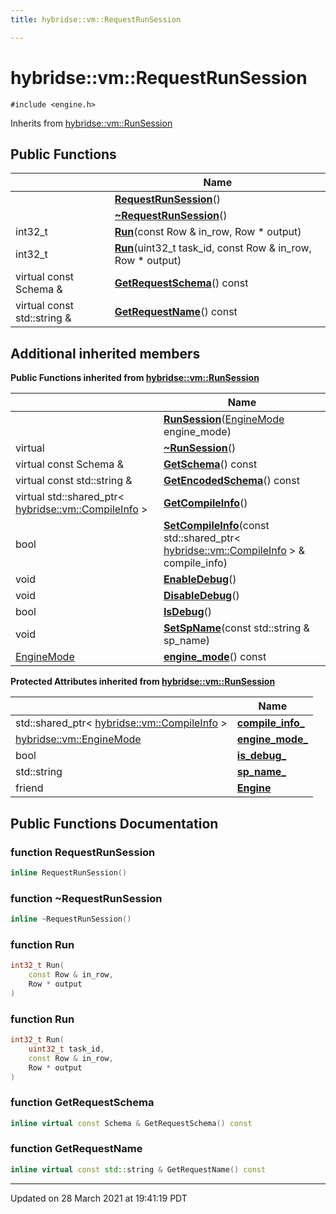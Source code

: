 ```yaml
---
title: hybridse::vm::RequestRunSession

---
```


# hybridse::vm::RequestRunSession




`#include <engine.h>`

Inherits from [hybridse::vm::RunSession](/hybridse/usage/api/markdown/Classes/classhybridse_1_1vm_1_1_run_session.md)

## Public Functions

|                | Name           |
| -------------- | -------------- |
| | **[RequestRunSession](/hybridse/usage/api/markdown/Classes/classhybridse_1_1vm_1_1_request_run_session.md#function-requestrunsession)**() |
| | **[~RequestRunSession](/hybridse/usage/api/markdown/Classes/classhybridse_1_1vm_1_1_request_run_session.md#function-~requestrunsession)**() |
| int32_t | **[Run](/hybridse/usage/api/markdown/Classes/classhybridse_1_1vm_1_1_request_run_session.md#function-run)**(const Row & in_row, Row * output) |
| int32_t | **[Run](/hybridse/usage/api/markdown/Classes/classhybridse_1_1vm_1_1_request_run_session.md#function-run)**(uint32_t task_id, const Row & in_row, Row * output) |
| virtual const Schema & | **[GetRequestSchema](/hybridse/usage/api/markdown/Classes/classhybridse_1_1vm_1_1_request_run_session.md#function-getrequestschema)**() const |
| virtual const std::string & | **[GetRequestName](/hybridse/usage/api/markdown/Classes/classhybridse_1_1vm_1_1_request_run_session.md#function-getrequestname)**() const |

## Additional inherited members

**Public Functions inherited from [hybridse::vm::RunSession](/hybridse/usage/api/markdown/Classes/classhybridse_1_1vm_1_1_run_session.md)**

|                | Name           |
| -------------- | -------------- |
| | **[RunSession](/hybridse/usage/api/markdown/Classes/classhybridse_1_1vm_1_1_run_session.md#function-runsession)**([EngineMode](/hybridse/usage/api/markdown/Namespaces/namespacehybridse_1_1vm.md#enum-enginemode) engine_mode) |
| virtual | **[~RunSession](/hybridse/usage/api/markdown/Classes/classhybridse_1_1vm_1_1_run_session.md#function-~runsession)**() |
| virtual const Schema & | **[GetSchema](/hybridse/usage/api/markdown/Classes/classhybridse_1_1vm_1_1_run_session.md#function-getschema)**() const |
| virtual const std::string & | **[GetEncodedSchema](/hybridse/usage/api/markdown/Classes/classhybridse_1_1vm_1_1_run_session.md#function-getencodedschema)**() const |
| virtual std::shared_ptr< [hybridse::vm::CompileInfo](/hybridse/usage/api/markdown/Classes/classhybridse_1_1vm_1_1_compile_info.md) > | **[GetCompileInfo](/hybridse/usage/api/markdown/Classes/classhybridse_1_1vm_1_1_run_session.md#function-getcompileinfo)**() |
| bool | **[SetCompileInfo](/hybridse/usage/api/markdown/Classes/classhybridse_1_1vm_1_1_run_session.md#function-setcompileinfo)**(const std::shared_ptr< [hybridse::vm::CompileInfo](/hybridse/usage/api/markdown/Classes/classhybridse_1_1vm_1_1_compile_info.md) > & compile_info) |
| void | **[EnableDebug](/hybridse/usage/api/markdown/Classes/classhybridse_1_1vm_1_1_run_session.md#function-enabledebug)**() |
| void | **[DisableDebug](/hybridse/usage/api/markdown/Classes/classhybridse_1_1vm_1_1_run_session.md#function-disabledebug)**() |
| bool | **[IsDebug](/hybridse/usage/api/markdown/Classes/classhybridse_1_1vm_1_1_run_session.md#function-isdebug)**() |
| void | **[SetSpName](/hybridse/usage/api/markdown/Classes/classhybridse_1_1vm_1_1_run_session.md#function-setspname)**(const std::string & sp_name) |
| [EngineMode](/hybridse/usage/api/markdown/Namespaces/namespacehybridse_1_1vm.md#enum-enginemode) | **[engine_mode](/hybridse/usage/api/markdown/Classes/classhybridse_1_1vm_1_1_run_session.md#function-engine_mode)**() const |

**Protected Attributes inherited from [hybridse::vm::RunSession](/hybridse/usage/api/markdown/Classes/classhybridse_1_1vm_1_1_run_session.md)**

|                | Name           |
| -------------- | -------------- |
| std::shared_ptr< [hybridse::vm::CompileInfo](/hybridse/usage/api/markdown/Classes/classhybridse_1_1vm_1_1_compile_info.md) > | **[compile_info_](/hybridse/usage/api/markdown/Classes/classhybridse_1_1vm_1_1_run_session.md#variable-compile_info_)**  |
| [hybridse::vm::EngineMode](/hybridse/usage/api/markdown/Namespaces/namespacehybridse_1_1vm.md#enum-enginemode) | **[engine_mode_](/hybridse/usage/api/markdown/Classes/classhybridse_1_1vm_1_1_run_session.md#variable-engine_mode_)**  |
| bool | **[is_debug_](/hybridse/usage/api/markdown/Classes/classhybridse_1_1vm_1_1_run_session.md#variable-is_debug_)**  |
| std::string | **[sp_name_](/hybridse/usage/api/markdown/Classes/classhybridse_1_1vm_1_1_run_session.md#variable-sp_name_)**  |
| friend | **[Engine](/hybridse/usage/api/markdown/Classes/classhybridse_1_1vm_1_1_run_session.md#variable-engine)**  |


## Public Functions Documentation

### function RequestRunSession

```cpp
inline RequestRunSession()
```


### function ~RequestRunSession

```cpp
inline ~RequestRunSession()
```


### function Run

```cpp
int32_t Run(
    const Row & in_row,
    Row * output
)
```


### function Run

```cpp
int32_t Run(
    uint32_t task_id,
    const Row & in_row,
    Row * output
)
```


### function GetRequestSchema

```cpp
inline virtual const Schema & GetRequestSchema() const
```


### function GetRequestName

```cpp
inline virtual const std::string & GetRequestName() const
```


-------------------------------

Updated on 28 March 2021 at 19:41:19 PDT